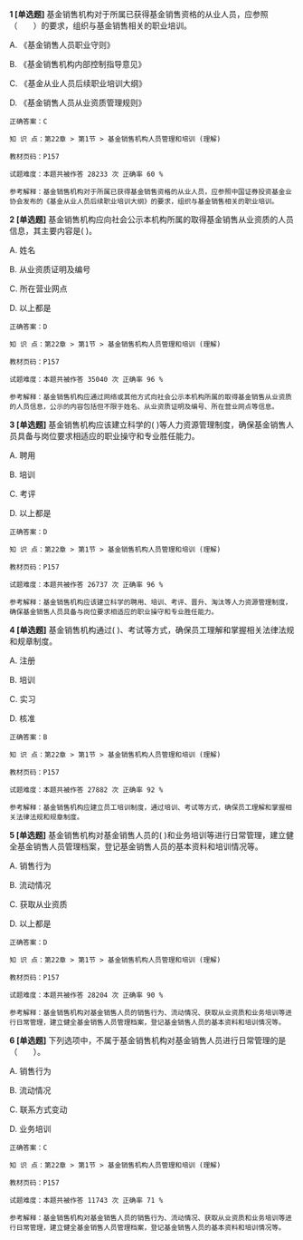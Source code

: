 **1 [单选题]** 基金销售机构对于所属已获得基金销售资格的从业人员，应参照（&emsp;&emsp;）的要求，组织与基金销售相关的职业培训。

A. 《基金销售人员职业守则》

B. 《基金销售机构内部控制指导意见》

C. 《基金从业人员后续职业培训大纲》

D. 《基金销售人员从业资质管理规则》

```
正确答案：C

知 识 点：第22章 > 第1节 > 基金销售机构人员管理和培训 (理解)

教材页码：P157

试题难度：本题共被作答 28233 次 正确率 60 %

参考解释：基金销售机构对于所属已获得基金销售资格的从业人员，应参照中国证券投资基金业协会发布的《基金从业人员后续职业培训大纲》的要求，组织与基金销售相关的职业培训。
```


**2 [单选题]** 基金销售机构应向社会公示本机构所属的取得基金销售从业资质的人员信息，其主要内容是(       )。

A. 姓名

B. 从业资质证明及编号

C. 所在营业网点

D. 以上都是

```
正确答案：D

知 识 点：第22章 > 第1节 > 基金销售机构人员管理和培训 (理解)

教材页码：P157

试题难度：本题共被作答 35040 次 正确率 96 %

参考解释：基金销售机构应通过网络或其他方式向社会公示本机构所属的取得基金销售从业资质的人员信息，公示的内容包括但不限于姓名、从业资质证明及编号、所在营业网点等信息。
```


**3 [单选题]** 基金销售机构应该建立科学的(        )等人力资源管理制度，确保基金销售人员具备与岗位要求相适应的职业操守和专业胜任能力。

A. 聘用

B. 培训

C. 考评

D. 以上都是

```
正确答案：D

知 识 点：第22章 > 第1节 > 基金销售机构人员管理和培训 (理解)

教材页码：P157

试题难度：本题共被作答 26737 次 正确率 96 %

参考解释：基金销售机构应该建立科学的聘用、培训、考评、晋升、淘汰等人力资源管理制度，确保基金销售人员具备与岗位要求相适应的职业操守和专业胜任能力。
```


**4 [单选题]** 基金销售机构通过(        )、考试等方式，确保员工理解和掌握相关法律法规和规章制度。

A. 注册

B. 培训

C. 实习

D. 核准

```
正确答案：B

知 识 点：第22章 > 第1节 > 基金销售机构人员管理和培训 (理解)

教材页码：P157

试题难度：本题共被作答 27882 次 正确率 92 %

参考解释：基金销售机构应建立员工培训制度，通过培训、考试等方式，确保员工理解和掌握相关法律法规和规章制度。
```


**5 [单选题]** 基金销售机构对基金销售人员的(        )和业务培训等进行日常管理，建立健全基金销售人员管理档案，登记基金销售人员的基本资料和培训情况等。

A. 销售行为

B. 流动情况

C. 获取从业资质

D. 以上都是

```
正确答案：D

知 识 点：第22章 > 第1节 > 基金销售机构人员管理和培训 (理解)

教材页码：P157

试题难度：本题共被作答 28204 次 正确率 90 %

参考解释：基金销售机构对基金销售人员的销售行为、流动情况、获取从业资质和业务培训等进行日常管理，建立健全基金销售人员管理档案，登记基金销售人员的基本资料和培训情况等。
```


**6 [单选题]** 下列选项中，不属于基金销售机构对基金销售人员进行日常管理的是（&emsp;&emsp;）。

A. 销售行为

B. 流动情况

C. 联系方式变动

D. 业务培训

```
正确答案：C

知 识 点：第22章 > 第1节 > 基金销售机构人员管理和培训 (理解)

教材页码：P157

试题难度：本题共被作答 11743 次 正确率 71 %

参考解释：基金销售机构对基金销售人员的销售行为、流动情况、获取从业资质和业务培训等进行日常管理，建立健全基金销售人员管理档案，登记基金销售人员的基本资料和培训情况等。
```

